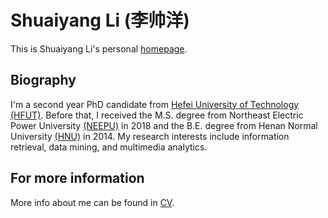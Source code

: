 # Shuaiyang Li (李帅洋)
This is Shuaiyang Li's personal [homepage](https://shuaiyangli.github.io/).

## Biography
I'm a second year PhD candidate from [Hefei University of Technology (HFUT)](http://www.hfut.edu.cn/). Before that, I received the M.S. degree from Northeast Electric Power University [(NEEPU)](http://www.neepu.edu.cn/) in 2018 and the B.E. degree from Henan Normal University [(HNU)](https://www.htu.edu.cn/) in 2014. My research interests include information retrieval, data mining, and multimedia analytics.

## For more information
More info about me can be found in [CV](https://shuaiyangli.github.io/cv/).
